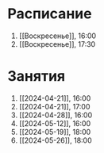 # Расписание
1) [[Воскресенье]], 16:00
2) [[Воскресенье]], 17:30
# Занятия
1) [[2024-04-21]], 16:00
2) [[2024-04-21]], 17:00
3) [[2024-04-28]], 16:00
4) [[2024-05-12]], 16:00
5) [[2024-05-19]], 18:00
6) [[2024-05-26]], 18:00